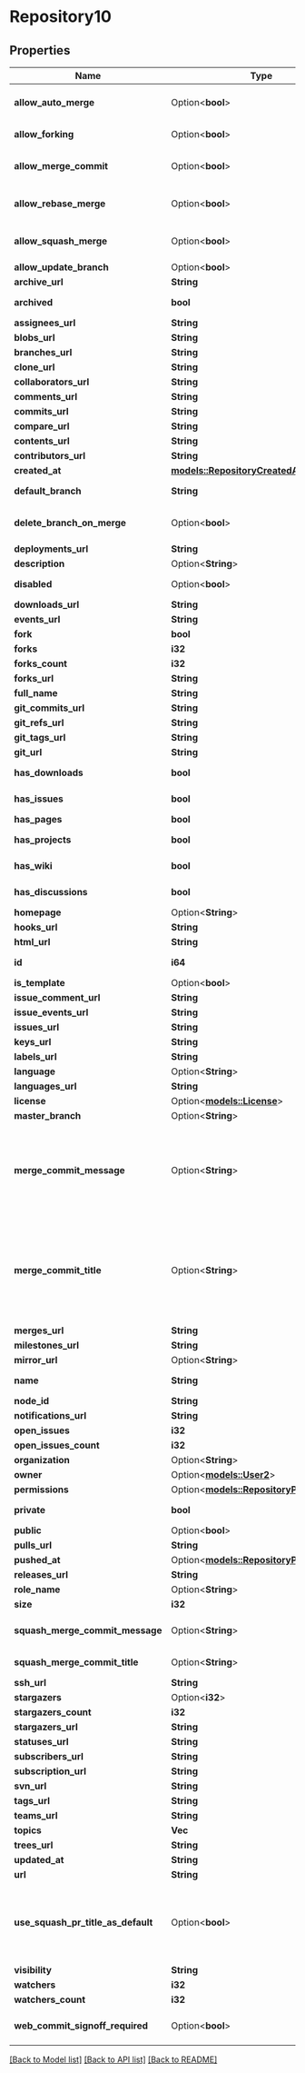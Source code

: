 # Repository10

## Properties

Name | Type | Description | Notes
------------ | ------------- | ------------- | -------------
**allow_auto_merge** | Option<**bool**> | Whether to allow auto-merge for pull requests. | [optional][default to false]
**allow_forking** | Option<**bool**> | Whether to allow private forks | [optional]
**allow_merge_commit** | Option<**bool**> | Whether to allow merge commits for pull requests. | [optional][default to true]
**allow_rebase_merge** | Option<**bool**> | Whether to allow rebase merges for pull requests. | [optional][default to true]
**allow_squash_merge** | Option<**bool**> | Whether to allow squash merges for pull requests. | [optional][default to true]
**allow_update_branch** | Option<**bool**> |  | [optional]
**archive_url** | **String** |  | 
**archived** | **bool** | Whether the repository is archived. | [default to false]
**assignees_url** | **String** |  | 
**blobs_url** | **String** |  | 
**branches_url** | **String** |  | 
**clone_url** | **String** |  | 
**collaborators_url** | **String** |  | 
**comments_url** | **String** |  | 
**commits_url** | **String** |  | 
**compare_url** | **String** |  | 
**contents_url** | **String** |  | 
**contributors_url** | **String** |  | 
**created_at** | [**models::RepositoryCreatedAt**](Repository_created_at.md) |  | 
**default_branch** | **String** | The default branch of the repository. | 
**delete_branch_on_merge** | Option<**bool**> | Whether to delete head branches when pull requests are merged | [optional][default to false]
**deployments_url** | **String** |  | 
**description** | Option<**String**> |  | 
**disabled** | Option<**bool**> | Returns whether or not this repository is disabled. | [optional]
**downloads_url** | **String** |  | 
**events_url** | **String** |  | 
**fork** | **bool** |  | 
**forks** | **i32** |  | 
**forks_count** | **i32** |  | 
**forks_url** | **String** |  | 
**full_name** | **String** |  | 
**git_commits_url** | **String** |  | 
**git_refs_url** | **String** |  | 
**git_tags_url** | **String** |  | 
**git_url** | **String** |  | 
**has_downloads** | **bool** | Whether downloads are enabled. | [default to true]
**has_issues** | **bool** | Whether issues are enabled. | [default to true]
**has_pages** | **bool** |  | 
**has_projects** | **bool** | Whether projects are enabled. | [default to true]
**has_wiki** | **bool** | Whether the wiki is enabled. | [default to true]
**has_discussions** | **bool** | Whether discussions are enabled. | [default to false]
**homepage** | Option<**String**> |  | 
**hooks_url** | **String** |  | 
**html_url** | **String** |  | 
**id** | **i64** | Unique identifier of the repository | 
**is_template** | Option<**bool**> |  | [optional]
**issue_comment_url** | **String** |  | 
**issue_events_url** | **String** |  | 
**issues_url** | **String** |  | 
**keys_url** | **String** |  | 
**labels_url** | **String** |  | 
**language** | Option<**String**> |  | 
**languages_url** | **String** |  | 
**license** | Option<[**models::License**](License.md)> |  | 
**master_branch** | Option<**String**> |  | [optional]
**merge_commit_message** | Option<**String**> | The default value for a merge commit message.  - `PR_TITLE` - default to the pull request's title. - `PR_BODY` - default to the pull request's body. - `BLANK` - default to a blank commit message. | [optional]
**merge_commit_title** | Option<**String**> | The default value for a merge commit title.  - `PR_TITLE` - default to the pull request's title. - `MERGE_MESSAGE` - default to the classic title for a merge message (e.g., Merge pull request #123 from branch-name). | [optional]
**merges_url** | **String** |  | 
**milestones_url** | **String** |  | 
**mirror_url** | Option<**String**> |  | 
**name** | **String** | The name of the repository. | 
**node_id** | **String** |  | 
**notifications_url** | **String** |  | 
**open_issues** | **i32** |  | 
**open_issues_count** | **i32** |  | 
**organization** | Option<**String**> |  | [optional]
**owner** | Option<[**models::User2**](User_2.md)> |  | 
**permissions** | Option<[**models::RepositoryPermissions**](Repository_permissions.md)> |  | [optional]
**private** | **bool** | Whether the repository is private or public. | 
**public** | Option<**bool**> |  | [optional]
**pulls_url** | **String** |  | 
**pushed_at** | Option<[**models::RepositoryPushedAt**](Repository_pushed_at.md)> |  | 
**releases_url** | **String** |  | 
**role_name** | Option<**String**> |  | [optional]
**size** | **i32** |  | 
**squash_merge_commit_message** | Option<**String**> | The default value for a squash merge commit message. | [optional]
**squash_merge_commit_title** | Option<**String**> | The default value for a squash merge commit title. | [optional]
**ssh_url** | **String** |  | 
**stargazers** | Option<**i32**> |  | [optional]
**stargazers_count** | **i32** |  | 
**stargazers_url** | **String** |  | 
**statuses_url** | **String** |  | 
**subscribers_url** | **String** |  | 
**subscription_url** | **String** |  | 
**svn_url** | **String** |  | 
**tags_url** | **String** |  | 
**teams_url** | **String** |  | 
**topics** | **Vec<String>** |  | 
**trees_url** | **String** |  | 
**updated_at** | **String** |  | 
**url** | **String** |  | 
**use_squash_pr_title_as_default** | Option<**bool**> | Whether a squash merge commit can use the pull request title as default. **This property is closing down. Please use `squash_merge_commit_title` instead. | [optional][default to false]
**visibility** | **String** |  | 
**watchers** | **i32** |  | 
**watchers_count** | **i32** |  | 
**web_commit_signoff_required** | Option<**bool**> | Whether to require contributors to sign off on web-based commits | [optional]

[[Back to Model list]](../README.md#documentation-for-models) [[Back to API list]](../README.md#documentation-for-api-endpoints) [[Back to README]](../README.md)


